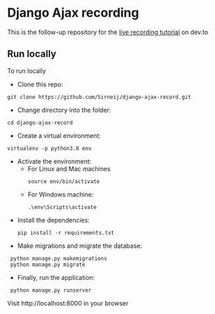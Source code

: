 # Django Ajax recording

This is the follow-up repository for the [live recording tutorial](https://dev.to/sirneij/django-and-ajax-building-a-recording-application-4j0a) on dev.to
## Run locally
 To run locally
 - Clone this repo:
  ```
  git clone https://github.com/Sirneij/django-ajax-record.git
  ```
 - Change directory into the folder:
  ```
  cd django-ajax-record
  ```
 - Create a virtual environment:
  ```
  virtualenv -p python3.8 env
  ```
 - Activate the environment:
   - For Linux and Mac machines
     ```
     source env/bin/activate
     ```
   - For Windows machine:
     ```
     .\env\Scripts\activate
     ```
 - Install the dependencies:
   ```
   pip install -r requirements.txt
   ```
 - Make migrations and migrate the database:
  ```
   python manage.py makemigrations
   python manage.py migrate
  ```
 - Finally, run the application:
  ```
   python manage.py runserver
  ```
 Visit http://localhost:8000 in your browser
